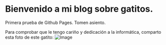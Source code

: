 # Bienvenido a mi blog sobre gatitos.

Primera prueba de Github Pages. Tomen asiento.

Para comprobar que le tengo cariño y dedicación a la informática, comparto esta foto de este gatito:
![Image](https://i.pinimg.com/originals/4b/6f/ec/4b6fec352ad65acf6c1265201432dfa1.jpg)
